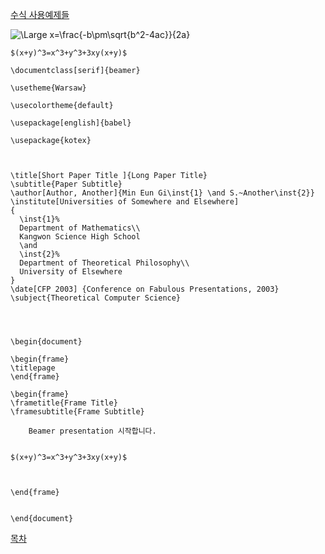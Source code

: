 [ 수식 사용예제들](https://en.wikipedia.org/wiki/Help:Displaying_a_formula )

<img src="https://latex.codecogs.com/svg.latex?\Large&space;x=\frac{-b\pm\sqrt{b^2-4ac}}{2a}" title="\Large x=\frac{-b\pm\sqrt{b^2-4ac}}{2a}" />

```
$(x+y)^3=x^3+y^3+3xy(x+y)$
```

```
\documentclass[serif]{beamer} 

\usetheme{Warsaw}

\usecolortheme{default}

\usepackage[english]{babel}

\usepackage{kotex} 



\title[Short Paper Title ]{Long Paper Title}
\subtitle{Paper Subtitle}
\author[Author, Another]{Min Eun Gi\inst{1} \and S.~Another\inst{2}}
\institute[Universities of Somewhere and Elsewhere] 
{
  \inst{1}%
  Department of Mathematics\\
  Kangwon Science High School
  \and
  \inst{2}%
  Department of Theoretical Philosophy\\
  University of Elsewhere
}
\date[CFP 2003] {Conference on Fabulous Presentations, 2003}
\subject{Theoretical Computer Science}




\begin{document}

\begin{frame}
\titlepage
\end{frame}

\begin{frame}
\frametitle{Frame Title}
\framesubtitle{Frame Subtitle}

	Beamer presentation 시작합니다.


$(x+y)^3=x^3+y^3+3xy(x+y)$



\end{frame}


\end{document}
```
[목차](./README.md)
